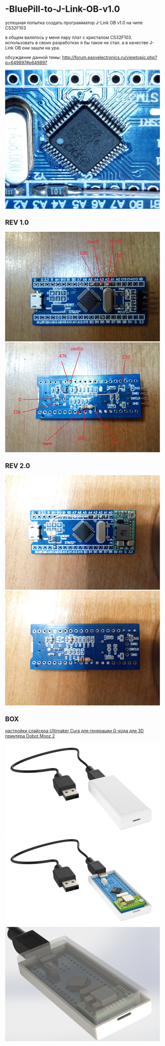 # -BluePill-to-J-Link-OB-v1.0
успешная попытка создать программатор J-Link OB v1.0 на чипе CS32F103

в общем валялось у меня пару плат с кристалом CS32F103. использовать в своих разработках я бы такое не стал. а в качестве J-Link OB они зашли на ура.

обсуждение данной темы: <a href="http://forum.easyelectronics.ru/viewtopic.php?p=649897#p649897">http://forum.easyelectronics.ru/viewtopic.php?p=649897#p649897</a>

<img src="https://github.com/RusikOk/-BluePill-to-J-Link-OB-v1.0/blob/main/6_%D1%84%D0%BE%D1%82%D0%BE/rev%202.0/P01215-040605.jpg" alt="какашка"> 

<h2>REV 1.0</h2>


<img src="https://github.com/RusikOk/-BluePill-to-J-Link-OB-v1.0/blob/main/6_%D1%84%D0%BE%D1%82%D0%BE/rev%201.0/P01128-204354%20comment.jpg" alt="top"> 
<img src="https://github.com/RusikOk/-BluePill-to-J-Link-OB-v1.0/blob/main/6_%D1%84%D0%BE%D1%82%D0%BE/rev%201.0/P01128-204404%20comment.jpg" alt="bottom"> 

<h2>REV 2.0</h2>

<img src="https://github.com/RusikOk/-BluePill-to-J-Link-OB-v1.0/blob/main/6_%D1%84%D0%BE%D1%82%D0%BE/rev%202.0/P01215-040734.jpg" alt="top"> 
<img src="https://github.com/RusikOk/-BluePill-to-J-Link-OB-v1.0/blob/main/6_%D1%84%D0%BE%D1%82%D0%BE/rev%202.0/P01215-040827.jpg" alt="bottom"> 

<h2>BOX</h2>

<a href="https://github.com/RusikOk/-BluePill-to-J-Link-OB-v1.0/blob/main/5_______________/for%20Dobot%20Mooz%202%20-%20PLA.curaprofile">настройки слайсера Ultimaker Cura для генерации G-кода для 3D принтера Dobot Mooz 2</a>

<img src="https://github.com/RusikOk/-BluePill-to-J-Link-OB-v1.0/blob/main/4_SolidWorks2020/untitled.46.png"> 
<img src="https://github.com/RusikOk/-BluePill-to-J-Link-OB-v1.0/blob/main/4_SolidWorks2020/untitled.47.png"> 

<img src="https://github.com/RusikOk/-BluePill-to-J-Link-OB-v1.0/blob/main/4_SolidWorks2020/%D1%81%D0%B1%D0%BE%D1%80%D0%BA%D0%B03.JPG"> 
